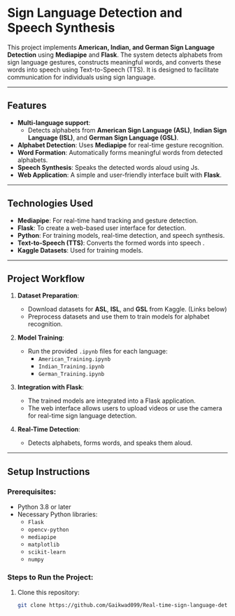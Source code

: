 # **Sign Language Detection and Speech Synthesis**

This project implements **American, Indian, and German Sign Language Detection** using **Mediapipe** and **Flask**. The system detects alphabets from sign language gestures, constructs meaningful words, and converts these words into speech using Text-to-Speech (TTS). It is designed to facilitate communication for individuals using sign language.

---

## **Features**
- **Multi-language support**: 
  - Detects alphabets from **American Sign Language (ASL)**, **Indian Sign Language (ISL)**, and **German Sign Language (GSL)**.
- **Alphabet Detection**: Uses **Mediapipe** for real-time gesture recognition.
- **Word Formation**: Automatically forms meaningful words from detected alphabets.
- **Speech Synthesis**: Speaks the detected words aloud using Js.
- **Web Application**: A simple and user-friendly interface built with **Flask**.

---

## **Technologies Used**
- **Mediapipe**: For real-time hand tracking and gesture detection.
- **Flask**: To create a web-based user interface for detection.
- **Python**: For training models, real-time detection, and speech synthesis.
- **Text-to-Speech (TTS)**: Converts the formed words into speech .
- **Kaggle Datasets**: Used for training models.

---

## **Project Workflow**
1. **Dataset Preparation**:
   - Download datasets for **ASL**, **ISL**, and **GSL** from Kaggle. (Links below)
   - Preprocess datasets and use them to train models for alphabet recognition.

2. **Model Training**:
   - Run the provided `.ipynb` files for each language:
     - `American_Training.ipynb`
     - `Indian_Training.ipynb`
     - `German_Training.ipynb`

3. **Integration with Flask**:
   - The trained models are integrated into a Flask application.
   - The web interface allows users to upload videos or use the camera for real-time sign language detection.

4. **Real-Time Detection**:
   - Detects alphabets, forms words, and speaks them aloud.

---

## **Setup Instructions**

### Prerequisites:
- Python 3.8 or later
- Necessary Python libraries:
  - `Flask`
  - `opencv-python`
  - `mediapipe`
  - `matplotlib` 
  - `scikit-learn`
  - `numpy` 

### Steps to Run the Project:
1. Clone this repository:
   ```bash
   git clone https://github.com/Gaikwad099/Real-time-sign-language-detection
